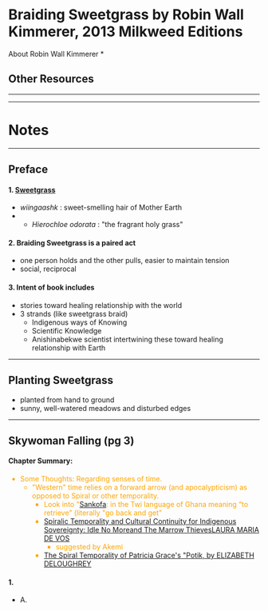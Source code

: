 # Braiding Sweetgrass by Robin Wall Kimmerer, 2013 Milkweed Editions

About Robin Wall Kimmerer
* 

## Other Resources

----------------------------------------------------------
----------------------------------------------------------

# Notes

----------------------------------------------------------

## Preface

#### 1. <u>Sweetgrass</u> 
* _wiingaashk_ : sweet-smelling hair of Mother Earth
* - _Hierochloe odorata_ : "the fragrant holy grass"

#### 2. Braiding Sweetgrass is a paired act
* one person holds and the other pulls, easier to maintain tension
* social, reciprocal

#### 3. Intent of book includes
* stories toward healing relationship with the world
* 3 strands (like sweetgrass braid) 
    * Indigenous ways of Knowing
    * Scientific Knowledge
    * Anishinabekwe scientist intertwining these toward healing relationship with Earth



----------------------------------------------------------

## Planting Sweetgrass
* planted from hand to ground
* sunny, well-watered meadows and disturbed edges

----------------------------------------------------------


## Skywoman Falling (pg 3)
#### Chapter Summary:

<span style="color:orange">

* Some Thoughts: Regarding senses of time.
    * "Western" time relies on a forward arrow (and apocalypticism) as opposed to Spiral or other temporality.
        * Look into "[Sankofa](https://en.wikipedia.org/wiki/Sankofa): in the Twi language of Ghana meaning “to retrieve" (literally "go back and get"
        * [Spiralic Temporality and Cultural Continuity for Indigenous Sovereignty: Idle No Moreand The Marrow ThievesLAURA MARIA DE VOS](https://journals.kent.ac.uk/index.php/transmotion/article/view/807/1875)
            * suggested by Akemi
        * [The Spiral Temporality of Patricia Grace's "Potik, by ELIZABETH DELOUGHREY](https://english.ucla.edu/documents/DeLoughrey%20Spiral%20temporalities%20Potiki.pdf)

</span>


#### 1. 
* A. 


